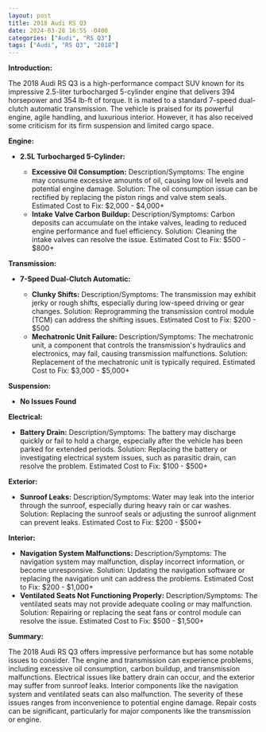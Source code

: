 ```yaml
---
layout: post
title: 2018 Audi RS Q3
date: 2024-03-28 16:55 -0400
categories: ["Audi", "RS Q3"]
tags: ["Audi", "RS Q3", "2018"]
---
```

**Introduction:**

The 2018 Audi RS Q3 is a high-performance compact SUV known for its impressive 2.5-liter turbocharged 5-cylinder engine that delivers 394 horsepower and 354 lb-ft of torque. It is mated to a standard 7-speed dual-clutch automatic transmission. The vehicle is praised for its powerful engine, agile handling, and luxurious interior. However, it has also received some criticism for its firm suspension and limited cargo space.

**Engine:**

* **2.5L Turbocharged 5-Cylinder:**

    * **Excessive Oil Consumption:** Description/Symptoms: The engine may consume excessive amounts of oil, causing low oil levels and potential engine damage. Solution: The oil consumption issue can be rectified by replacing the piston rings and valve stem seals. Estimated Cost to Fix: $2,000 - $4,000+
    * **Intake Valve Carbon Buildup:** Description/Symptoms: Carbon deposits can accumulate on the intake valves, leading to reduced engine performance and fuel efficiency. Solution: Cleaning the intake valves can resolve the issue. Estimated Cost to Fix: $500 - $800+

**Transmission:**

* **7-Speed Dual-Clutch Automatic:**

    * **Clunky Shifts:** Description/Symptoms: The transmission may exhibit jerky or rough shifts, especially during low-speed driving or gear changes. Solution: Reprogramming the transmission control module (TCM) can address the shifting issues. Estimated Cost to Fix: $200 - $500
    * **Mechatronic Unit Failure:** Description/Symptoms: The mechatronic unit, a component that controls the transmission's hydraulics and electronics, may fail, causing transmission malfunctions. Solution: Replacement of the mechatronic unit is typically required. Estimated Cost to Fix: $3,000 - $5,000+

**Suspension:**

* **No Issues Found**

**Electrical:**

* **Battery Drain:** Description/Symptoms: The battery may discharge quickly or fail to hold a charge, especially after the vehicle has been parked for extended periods. Solution: Replacing the battery or investigating electrical system issues, such as parasitic drain, can resolve the problem. Estimated Cost to Fix: $100 - $500+

**Exterior:**

* **Sunroof Leaks:** Description/Symptoms: Water may leak into the interior through the sunroof, especially during heavy rain or car washes. Solution: Replacing the sunroof seals or adjusting the sunroof alignment can prevent leaks. Estimated Cost to Fix: $200 - $500+

**Interior:**

* **Navigation System Malfunctions:** Description/Symptoms: The navigation system may malfunction, display incorrect information, or become unresponsive. Solution: Updating the navigation software or replacing the navigation unit can address the problems. Estimated Cost to Fix: $200 - $1,000+
* **Ventilated Seats Not Functioning Properly:** Description/Symptoms: The ventilated seats may not provide adequate cooling or may malfunction. Solution: Repairing or replacing the seat fans or control module can resolve the issue. Estimated Cost to Fix: $500 - $1,500+

**Summary:**

The 2018 Audi RS Q3 offers impressive performance but has some notable issues to consider. The engine and transmission can experience problems, including excessive oil consumption, carbon buildup, and transmission malfunctions. Electrical issues like battery drain can occur, and the exterior may suffer from sunroof leaks. Interior components like the navigation system and ventilated seats can also malfunction. The severity of these issues ranges from inconvenience to potential engine damage. Repair costs can be significant, particularly for major components like the transmission or engine.
